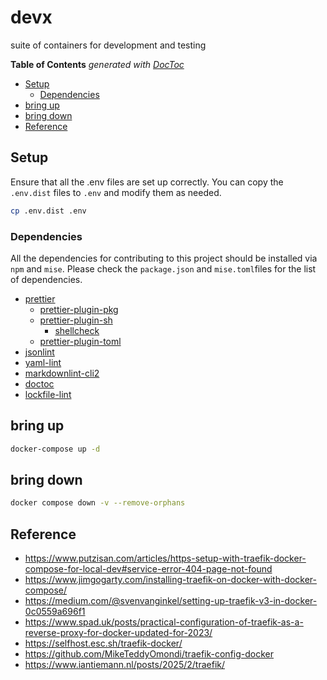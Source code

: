
# devx

suite of containers for development and testing

<!-- START doctoc generated TOC please keep comment here to allow auto update -->
<!-- DON'T EDIT THIS SECTION, INSTEAD RE-RUN doctoc TO UPDATE -->
**Table of Contents**  _generated with [DocToc](https://github.com/thlorenz/doctoc)_

- [Setup](#setup)
  - [Dependencies](#dependencies)
- [bring up](#bring-up)
- [bring down](#bring-down)
- [Reference](#reference)

<!-- END doctoc generated TOC please keep comment here to allow auto update -->

## Setup

Ensure that all the .env files are set up correctly. You can copy the `.env.dist` files to `.env` and modify them as needed.

```bash
cp .env.dist .env
```

### Dependencies

All the dependencies for contributing to this project should be installed via `npm` and `mise`. Please check the `package.json`
and `mise.toml`files for the list of dependencies.

- [prettier](https://prettier.io/)
  - [prettier-plugin-pkg](https://github.com/un-ts/prettier/tree/master/packages/pkg)
  - [prettier-plugin-sh](https://github.com/un-ts/prettier/tree/master/packages/sh)
    - [shellcheck](https://github.com/koalaman/shellcheck)
  - [prettier-plugin-toml](https://github.com/un-ts/prettier/tree/master/packages/toml)
- [jsonlint](https://github.com/prantlf/jsonlint)
- [yaml-lint](https://github.com/rasshofer/yaml-lint)
- [markdownlint-cli2](https://github.com/DavidAnson/markdownlint-cli2)
- [doctoc](https://github.com/thlorenz/doctoc)
- [lockfile-lint](https://github.com/lirantal/lockfile-lint)

## bring up

```bash
docker-compose up -d
```

## bring down

```bash
docker compose down -v --remove-orphans
```

## Reference

- <https://www.putzisan.com/articles/https-setup-with-traefik-docker-compose-for-local-dev#service-error-404-page-not-found>
- <https://www.jimgogarty.com/installing-traefik-on-docker-with-docker-compose/>
- <https://medium.com/@svenvanginkel/setting-up-traefik-v3-in-docker-0c0559a696f1>
- <https://www.spad.uk/posts/practical-configuration-of-traefik-as-a-reverse-proxy-for-docker-updated-for-2023/>
- <https://selfhost.esc.sh/traefik-docker/>
- <https://github.com/MikeTeddyOmondi/traefik-config-docker>
- <https://www.iantiemann.nl/posts/2025/2/traefik/>
